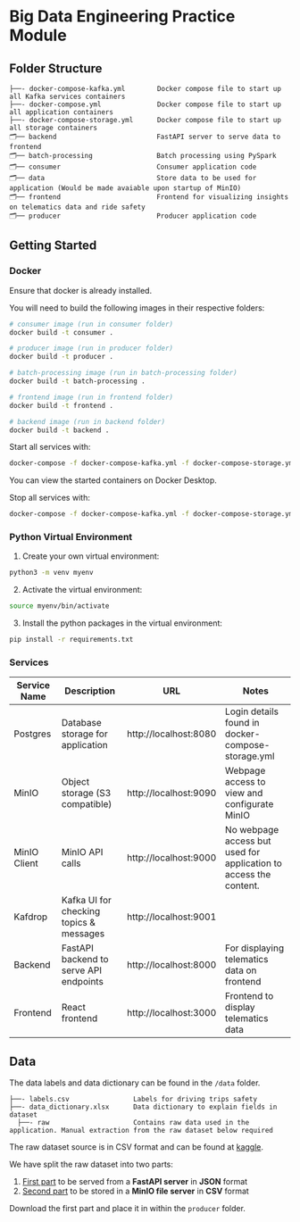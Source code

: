 # Big Data Engineering Practice Module

## Folder Structure

```
├──- docker-compose-kafka.yml        Docker compose file to start up all Kafka services containers
├──- docker-compose.yml              Docker compose file to start up all application containers
├──- docker-compose-storage.yml      Docker compose file to start up all storage containers
🗂️── backend                         FastAPI server to serve data to frontend
🗂️── batch-processing                Batch processing using PySpark
🗂️── consumer                        Consumer application code
🗂️── data                            Store data to be used for application (Would be made avaiable upon startup of MinIO)
🗂️── frontend                        Frontend for visualizing insights on telematics data and ride safety
🗂️── producer                        Producer application code
```

## Getting Started

### Docker

Ensure that docker is already installed.

You will need to build the following images in their respective folders:

```sh
# consumer image (run in consumer folder)
docker build -t consumer .

# producer image (run in producer folder)
docker build -t producer .

# batch-processing image (run in batch-processing folder)
docker build -t batch-processing .

# frontend image (run in frontend folder)
docker build -t frontend .

# backend image (run in backend folder)
docker build -t backend .
```

Start all services with:

```sh
docker-compose -f docker-compose-kafka.yml -f docker-compose-storage.yml -f docker-compose.yml up -d
```

You can view the started containers on Docker Desktop.

Stop all services with:

```sh
docker-compose -f docker-compose-kafka.yml -f docker-compose-storage.yml -f docker-compose.yml down
```

### Python Virtual Environment

1. Create your own virtual environment:

```sh
python3 -m venv myenv
```

2. Activate the virtual environment:

```sh
source myenv/bin/activate
```

3. Install the python packages in the virtual environment:

```sh
pip install -r requirements.txt
```

### Services

| Service Name | Description                             | URL                   | Notes                                                             |
| ------------ | --------------------------------------- | --------------------- | ----------------------------------------------------------------- |
| Postgres     | Database storage for application        | http://localhost:8080 | Login details found in docker-compose-storage.yml                 |
| MinIO        | Object storage (S3 compatible)          | http://localhost:9090 | Webpage access to view and configurate MinIO                      |
| MinIO Client | MinIO API calls                         | http://localhost:9000 | No webpage access but used for application to access the content. |
| Kafdrop      | Kafka UI for checking topics & messages | http://localhost:9001 |                                                                   |
| Backend      | FastAPI backend to serve API endpoints  | http://localhost:8000 | For displaying telematics data on frontend                        |
| Frontend     | React frontend                          | http://localhost:3000 | Frontend to display telematics data                               |

## Data

The data labels and data dictionary can be found in the `/data` folder.

```
├──- labels.csv                Labels for driving trips safety
├──- data_dictionary.xlsx      Data dictionary to explain fields in dataset
  ├──- raw                     Contains raw data used in the application. Manual extraction from the raw dataset below required
```

The raw dataset source is in CSV format and can be found at [kaggle](https://www.kaggle.com/datasets/vancharmlab/grabai).

We have split the raw dataset into two parts:

1. [First part](https://drive.google.com/file/d/1uZFnSLJEk_KECungCZJBnf_M0wv2sUI-/view?usp=drive_link) to be served from a **FastAPI server** in **JSON** format
2. [Second part](https://drive.google.com/file/d/1EdybA11rurBooihyecUQUVHmDwN0_O1Q/view?usp=drive_link) to be stored in a **MinIO file server** in **CSV** format

Download the first part and place it in within the `producer` folder.
